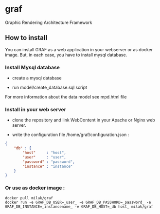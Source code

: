 # graf
Graphic Rendering Architecture Framework

## How to install

You can install GRAF as a web application in your webserver or as docker image. But, in each case, you have to install mysql database.

### Install Mysql database

 - create a mysql database
 
 - run model/create_database.sql script

For more information about the data model see mpd.html file

### Install in your web server

 - clone the repository and link WebContent in your Apache or Nginx web server.

 - write the configuration file /home/graf/configuration.json :

```json
{
	"db" : {
		"host"     : "host",
		"user"     : "user",
		"password" : "password",
		"instance" : "instance"
	}
}
```

### Or use as docker image :
```shell
docker pull milak/graf
docker run -e GRAF_DB_USER=_user_ -e GRAF_DB_PASSWORD=_password_ -e GRAF_DB_INSTANCE=_instancename_ -e GRAF_DB_HOST=_db host_ milak/graf
```

